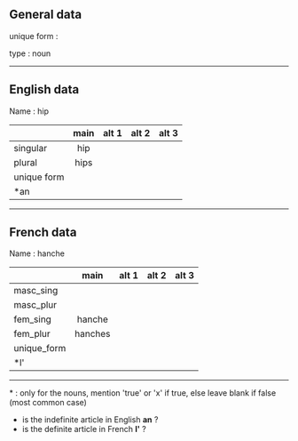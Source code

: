 ## General data

unique form :

type : noun

---

## English data

Name : hip

|             | main | alt 1 | alt 2 | alt 3 |
| :---------- | :--: | :---: | :---: | ----- |
| singular    | hip  |       |       |       |
| plural      | hips |       |       |       |
| unique form |      |       |       |       |
| \*an        |      |       |       |       |

---

## French data

Name : hanche

|             |  main   | alt 1 | alt 2 | alt 3 |
| :---------- | :-----: | :---: | :---: | :---: |
| masc_sing   |         |       |       |       |
| masc_plur   |         |       |       |       |
| fem_sing    | hanche  |       |       |       |
| fem_plur    | hanches |       |       |       |
| unique_form |         |       |       |       |
| \*l'        |         |       |       |       |

---

\* : only for the nouns, mention 'true' or 'x' if true, else leave blank if false (most common case)

- is the indefinite article in English **an** ?
- is the definite article in French **l'** ?
